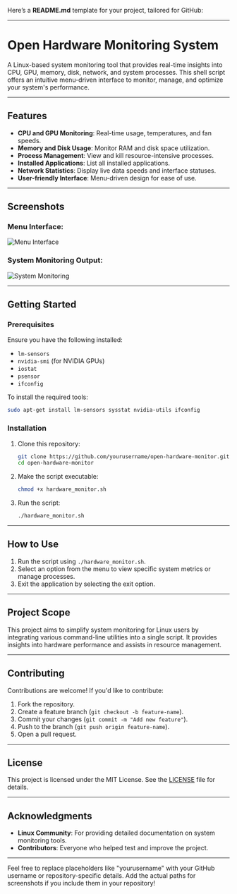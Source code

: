 Here’s a **README.md** template for your project, tailored for GitHub:

---

# **Open Hardware Monitoring System**

A Linux-based system monitoring tool that provides real-time insights into CPU, GPU, memory, disk, network, and system processes. This shell script offers an intuitive menu-driven interface to monitor, manage, and optimize your system's performance.

---

## **Features**

- **CPU and GPU Monitoring**: Real-time usage, temperatures, and fan speeds.
- **Memory and Disk Usage**: Monitor RAM and disk space utilization.
- **Process Management**: View and kill resource-intensive processes.
- **Installed Applications**: List all installed applications.
- **Network Statistics**: Display live data speeds and interface statuses.
- **User-friendly Interface**: Menu-driven design for ease of use.

---

## **Screenshots**

### Menu Interface:
![Menu Interface](./screenshots/menu-interface.png)

### System Monitoring Output:
![System Monitoring](./screenshots/system-monitoring.png)

---

## **Getting Started**

### **Prerequisites**
Ensure you have the following installed:
- `lm-sensors`
- `nvidia-smi` (for NVIDIA GPUs)
- `iostat`
- `psensor`
- `ifconfig`

To install the required tools:
```bash
sudo apt-get install lm-sensors sysstat nvidia-utils ifconfig
```

### **Installation**
1. Clone this repository:
   ```bash
   git clone https://github.com/yourusername/open-hardware-monitor.git
   cd open-hardware-monitor
   ```

2. Make the script executable:
   ```bash
   chmod +x hardware_monitor.sh
   ```

3. Run the script:
   ```bash
   ./hardware_monitor.sh
   ```

---

## **How to Use**

1. Run the script using `./hardware_monitor.sh`.
2. Select an option from the menu to view specific system metrics or manage processes.
3. Exit the application by selecting the exit option.

---

## **Project Scope**

This project aims to simplify system monitoring for Linux users by integrating various command-line utilities into a single script. It provides insights into hardware performance and assists in resource management.

---

## **Contributing**

Contributions are welcome! If you'd like to contribute:
1. Fork the repository.
2. Create a feature branch (`git checkout -b feature-name`).
3. Commit your changes (`git commit -m "Add new feature"`).
4. Push to the branch (`git push origin feature-name`).
5. Open a pull request.

---

## **License**

This project is licensed under the MIT License. See the [LICENSE](./LICENSE) file for details.

---

## **Acknowledgments**

- **Linux Community**: For providing detailed documentation on system monitoring tools.
- **Contributors**: Everyone who helped test and improve the project.

---

Feel free to replace placeholders like "yourusername" with your GitHub username or repository-specific details. Add the actual paths for screenshots if you include them in your repository!

